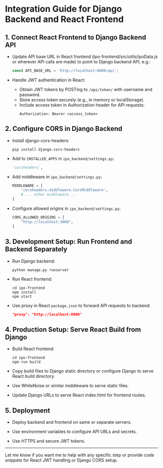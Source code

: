 # Integration Guide for Django Backend and React Frontend

## 1. Connect React Frontend to Django Backend API

- Update API base URL in React frontend (ipo-frontend/src/utils/ipoData.js or wherever API calls are made) to point to Django backend API, e.g.:
  ```js
  const API_BASE_URL = 'http://localhost:8000/api';
  ```

- Handle JWT authentication in React:
  - Obtain JWT tokens by POSTing to `/api/token/` with username and password.
  - Store access token securely (e.g., in memory or localStorage).
  - Include access token in Authorization header for API requests:
    ```
    Authorization: Bearer <access_token>
    ```

## 2. Configure CORS in Django Backend

- Install django-cors-headers:
  ```
  pip install django-cors-headers
  ```

- Add to `INSTALLED_APPS` in `ipo_backend/settings.py`:
  ```python
  'corsheaders',
  ```

- Add middleware in `ipo_backend/settings.py`:
  ```python
  MIDDLEWARE = [
      'corsheaders.middleware.CorsMiddleware',
      # ... other middleware ...
  ]
  ```

- Configure allowed origins in `ipo_backend/settings.py`:
  ```python
  CORS_ALLOWED_ORIGINS = [
      "http://localhost:3000",
  ]
  ```

## 3. Development Setup: Run Frontend and Backend Separately

- Run Django backend:
  ```
  python manage.py runserver
  ```

- Run React frontend:
  ```
  cd ipo-frontend
  npm install
  npm start
  ```

- Use proxy in React `package.json` to forward API requests to backend:
  ```json
  "proxy": "http://localhost:8000"
  ```

## 4. Production Setup: Serve React Build from Django

- Build React frontend:
  ```
  cd ipo-frontend
  npm run build
  ```

- Copy build files to Django static directory or configure Django to serve React build directory.

- Use WhiteNoise or similar middleware to serve static files.

- Update Django URLs to serve React index.html for frontend routes.

## 5. Deployment

- Deploy backend and frontend on same or separate servers.

- Use environment variables to configure API URLs and secrets.

- Use HTTPS and secure JWT tokens.

---

Let me know if you want me to help with any specific step or provide code snippets for React JWT handling or Django CORS setup.
